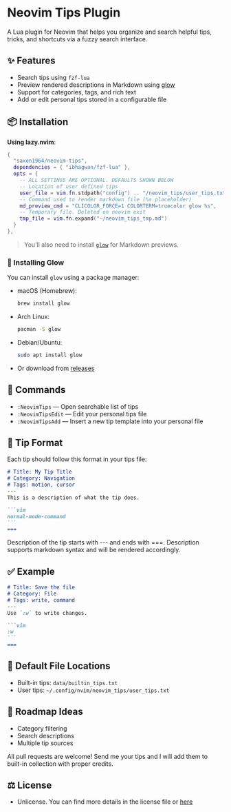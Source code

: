 
# Neovim Tips Plugin

A Lua plugin for Neovim that helps you organize and search helpful tips, tricks, and shortcuts via a fuzzy search interface.

## ✨ Features
- Search tips using `fzf-lua`
- Preview rendered descriptions in Markdown using [glow](https://github.com/charmbracelet/glow)
- Support for categories, tags, and rich text
- Add or edit personal tips stored in a configurable file

## 📦 Installation

**Using lazy.nvim**:
```lua
{
  "saxon1964/neovim-tips",
  dependencies = { "ibhagwan/fzf-lua" },
  opts = {
    -- ALL SETTINGS ARE OPTIONAL. DEFAULTS SHOWN BELOW
    -- Location of user defined tips
    user_file = vim.fn.stdpath("config") .. "/neovim_tips/user_tips.txt",
    -- Command used to render markdown file (%s placeholder)
    md_preview_cmd = "CLICOLOR_FORCE=1 COLORTERM=truecolor glow %s",
    -- Temporary file. Deleted on neovim exit
    tmp_file = vim.fn.expand("~/neovim_tips_tmp.md")
  }
},
```

> You’ll also need to install [`glow`](https://github.com/charmbracelet/glow) for Markdown previews.

### 🔧 Installing Glow
You can install `glow` using a package manager:

- macOS (Homebrew):
  ```sh
  brew install glow
  ```
- Arch Linux:
  ```sh
  pacman -S glow
  ```
- Debian/Ubuntu:
  ```sh
  sudo apt install glow
  ```
- Or download from [releases](https://github.com/charmbracelet/glow/releases)

## 🔧 Commands
- `:NeovimTips` — Open searchable list of tips
- `:NeovimTipsEdit` — Edit your personal tips file
- `:NeovimTipsAdd` — Insert a new tip template into your personal file

## 📝 Tip Format
Each tip should follow this format in your tips file:

````markdown
# Title: My Tip Title
# Category: Navigation
# Tags: motion, cursor
---
This is a description of what the tip does.

```vim
normal-mode-command
```
===
````

Description of the tip starts with --- and ends with ===. Description supports markdown syntax and will be rendered accordingly.

## ✅ Example
````markdown
# Title: Save the file
# Category: File
# Tags: write, command
---
Use `:w` to write changes.

```vim
:w
```
===
````

## 📁 Default File Locations
- Built-in tips: `data/builtin_tips.txt`
- User tips: `~/.config/nvim/neovim_tips/user_tips.txt`

## 🔄 Roadmap Ideas
- Category filtering
- Search descriptions
- Multiple tip sources

All pull requests are welcome! Send me your tips and I will add them to built-in collection with proper credits.

## ⚖️ License

- Unlicense. You can find more details in the license file or [here](https://unlicense.org) 


